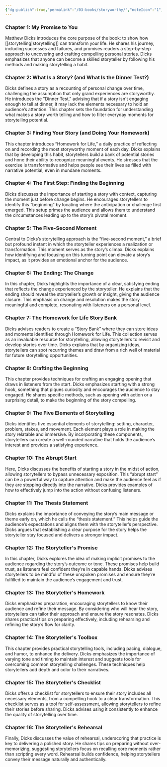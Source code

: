 ```yaml
---
{"dg-publish":true,"permalink":"/03-books/storyworthy/","noteIcon":"1","created":"2024-11-03T23:16:23.313-05:00","updated":"2025-04-20T12:15:30.469-04:00"}
---
```



### Chapter 1: **My Promise to You**
Matthew Dicks introduces the core purpose of the book: to show how [[storytelling\|storytelling]] can transform your life. He shares his journey, including successes and failures, and promises readers a step-by-step approach to uncovering and crafting compelling personal stories. Dicks emphasizes that anyone can become a skilled storyteller by following his methods and making storytelling a habit.

### Chapter 2: **What Is a Story? (and What Is the Dinner Test?)**
Dicks defines a story as a recounting of personal change over time, challenging the assumption that only grand experiences are storyworthy. He introduces the "Dinner Test," advising that if a story isn't engaging enough to tell at dinner, it may lack the elements necessary to hold an audience’s attention. This chapter sets the foundation for understanding what makes a story worth telling and how to filter everyday moments for storytelling potential.

### Chapter 3: **Finding Your Story (and Doing Your Homework)**
This chapter introduces “Homework for Life,” a daily practice of reflecting on and recording the most storyworthy moment of each day. Dicks explains that by developing this habit, storytellers build a bank of potential stories and hone their ability to recognize meaningful events. He stresses that the exercise is transformative and helps people see their lives as filled with narrative potential, even in mundane moments.

### Chapter 4: **The First Step: Finding the Beginning**
Dicks discusses the importance of starting a story with context, capturing the moment just before change begins. He encourages storytellers to identify this “beginning” by locating where the anticipation or challenge first emerged. This setup primes the audience and allows them to understand the circumstances leading up to the story’s pivotal moment.

### Chapter 5: **The Five-Second Moment**
Central to Dicks’s storytelling approach is the “five-second moment,” a brief but profound instant in which the storyteller experiences a realization or transformation. This moment serves as the story’s climax. Dicks explains how identifying and focusing on this turning point can elevate a story’s impact, as it provides an emotional anchor for the audience.

### Chapter 6: **The Ending: The Change**
In this chapter, Dicks highlights the importance of a clear, satisfying ending that reflects the change experienced by the storyteller. He explains that the ending should reveal the storyteller’s growth or insight, giving the audience closure. This emphasis on change and resolution makes the story meaningful and complete, resonating with listeners on a personal level.

### Chapter 7: **The Homework for Life Story Bank**
Dicks advises readers to create a “Story Bank” where they can store ideas and moments identified through Homework for Life. This collection serves as an invaluable resource for storytelling, allowing storytellers to revisit and develop stories over time. Dicks explains that by organizing ideas, storytellers can spot recurring themes and draw from a rich well of material for future storytelling opportunities.

### Chapter 8: **Crafting the Beginning**
This chapter provides techniques for crafting an engaging opening that draws in listeners from the start. Dicks emphasizes starting with a strong hook, something that piques curiosity and encourages the audience to stay engaged. He shares specific methods, such as opening with action or a surprising detail, to make the beginning of the story compelling.

### Chapter 9: **The Five Elements of Storytelling**
Dicks identifies five essential elements of storytelling: setting, character, problem, stakes, and movement. Each element plays a role in making the story relatable and immersive. By incorporating these components, storytellers can create a well-rounded narrative that holds the audience’s interest and provides a satisfying experience.

### Chapter 10: **The Abrupt Start**
Here, Dicks discusses the benefits of starting a story in the midst of action, allowing storytellers to bypass unnecessary exposition. This “abrupt start” can be a powerful way to capture attention and make the audience feel as if they are stepping directly into the narrative. Dicks provides examples of how to effectively jump into the action without confusing listeners.

### Chapter 11: **The Thesis Statement**
Dicks explains the importance of conveying the story’s main message or theme early on, which he calls the “thesis statement.” This helps guide the audience’s expectations and aligns them with the storyteller’s perspective. Dicks argues that establishing a clear purpose for the story helps the storyteller stay focused and delivers a stronger impact.

### Chapter 12: **The Storyteller's Promise**
In this chapter, Dicks explores the idea of making implicit promises to the audience regarding the story’s outcome or tone. These promises help build trust, as listeners feel confident they’re in capable hands. Dicks advises storytellers to be mindful of these unspoken promises and ensure they’re fulfilled to maintain the audience’s engagement and trust.

### Chapter 13: **The Storyteller's Homework**
Dicks emphasizes preparation, encouraging storytellers to know their audience and refine their message. By considering who will hear the story, storytellers can tailor their approach and ensure the story resonates. Dicks shares practical tips on preparing effectively, including rehearsing and refining the story’s flow for clarity.

### Chapter 14: **The Storyteller's Toolbox**
This chapter provides practical storytelling tools, including pacing, dialogue, and humor, to enhance the delivery. Dicks emphasizes the importance of varying tone and timing to maintain interest and suggests tools for overcoming common storytelling challenges. These techniques help storytellers add depth and color to their narratives.

### Chapter 15: **The Storyteller's Checklist**
Dicks offers a checklist for storytellers to ensure their story includes all necessary elements, from a compelling hook to a clear transformation. This checklist serves as a tool for self-assessment, allowing storytellers to refine their stories before sharing. Dicks advises using it consistently to enhance the quality of storytelling over time.

### Chapter 16: **The Storyteller's Rehearsal**
Finally, Dicks discusses the value of rehearsal, underscoring that practice is key to delivering a polished story. He shares tips on preparing without over-memorizing, suggesting storytellers focus on recalling core moments rather than scripting every word. Rehearsal builds confidence, helping storytellers convey their message naturally and authentically.
